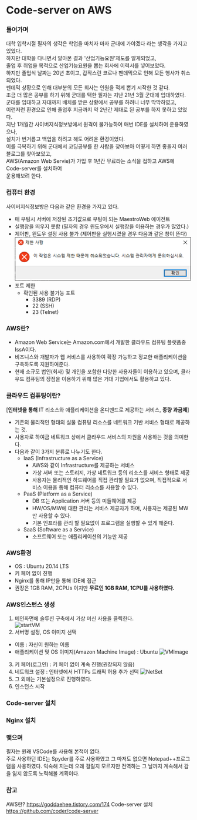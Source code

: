 # Code-server on AWS

### 들어가며

대학 입학시절 필자의 생각은 학업을 마치자 마자 군대에 가야겠다 라는 생각을 가지고 있었다.  
하지만 대학을 다니면서 알아본 결과 '산업기능요원'제도를 알게되었고,  
졸업 후 취업을 목적으로 산업기능요원을 뽑는 회사에 이력서를 넣어보았다.  
하지만 졸업식 날짜는 20년 초이고, 갑작스런 코로나 펜데믹으로 인해 모든 행사가 취소되었다.  
펜데믹 상황으로 인해 대부분의 모든 회사는 인원을 적게 뽑기 시작한 것 같다.  
조금 더 많은 공부를 하기 위해 군대를 택한 필자는 지난 21년 3월 군대에 입대하였다.  
군대를 입대하고 자대까지 배치를 받은 상황에서 공부를 하려니 너무 막막하였고,  
이런저런 환경으로 인해 졸업후 지금까지 약 2년간 제대로 된 공부를 하지 못하고 있었다.  
지난 1개월간 사이버지식정보방에서 원격이 불가능하여 매번 IDE를 설치하여 운용하였으나,  
설치가 번거롭고 백업을 하려고 해도 어려운 환경이었다.  
이를 극복하기 위해 군대에서 코딩공부를 한 사람을 찾아보아 어떻게 하면 좋을지 여러 블로그를 찾아보았고,  
AWS(Amazon Web Servie)가 가입 후 1년간 무료라는 소식을 접하고 AWS에 Code-server를 설치하여  
운용해보려 한다.

### 컴퓨터 환경
사이버지식정보방은 다음과 같은 환경을 가지고 있다.
- 매 부팅시 서버에 저장된 초기값으로 부팅이 되는 MaestroWeb 에이전트
- 실행창을 띄우지 못함 (필자의 경우 윈도우에서 실행창을 이용하는 경우가 많았다.)
- 제어판, 윈도우 설정 사용 불가 (제어판을 실행시켰을 경우 다음과 같은 창이 뜬다)  
![restrictions_screenshot](/image/220415_001_restrictions.png)
- 포트 제한
  - 확인된 사용 불가능 포트
    - 3389 (RDP)
    - 22 (SSH)
    - 23 (Telnet)

### AWS란?
- Amazon Web Service는 Amazon.com에서 개발한 클라우드 컴퓨팅 플랫폼중 IssA이다.
- 비즈니스와 개발자가 웹 서비스를 사용하여 확장 가능하고 정교한 애플리케이션을 구축하도록 지원하여준다.
- 현재 소규모 법인(회사) 및 개인을 포함한 다양한 사용자들이 이용하고 있으며, 클라우드 컴퓨팅의 장점을 이용하기 위해 많은 거대 기업에서도 활용하고 있다.

### 클라우드 컴퓨팅이란?
[**인터넷을 통해** IT 리소스와 애플리케이션을 온디맨드로 제공하는 서비스, **종량 과금제**]
- 기존의 물리적인 형태의 실물 컴퓨팅 리소스를 네트워크 기반 서비스 형태로 제공하는 것.
- 사용자로 하여금 네트워크 상에서 클라우드 서비스의 자원을 사용하는 것을 의미한다.
- 다음과 같이 3가지 분류로 나누기도 한다.
  - IaaS (Infrastructure as a Service)
    - AWS와 같이 Infrastructure를 제공하는 서비스
    - 가상 서버 또는 스토리지, 가상 네트워크 등의 리소스를 서비스 형태로 제공
    - 사용자는 물리적인 하드웨어를 직접 관리할 필요가 없으며, 직접적으로 서비스 이용을 통해 컴퓨터 리소스를 사용할 수 있다.
  - PaaS (Platform as a Service)
    - DB 또는 Application 서버 등의 미들웨어를 제공
    - HW/OS/MW에 대한 관리는 서비스 제공자가 하며, 사용자는 제공된 MW만 사용할 수 있다.
    - 기본 인프라를 관리 할 필요없이 프로그램을 실행할 수 있게 해준다.
  - SaaS (Software as a Service)
    - 소프트웨어 또는 애플리케이션의 기능만 제공

### AWS환경
- OS : Ubuntu 20.14 LTS
- 키 페어 없이 진행
- Nginx를 통해 IP만을 통해 IDE에 접근
- 권장은 1GB RAM, 2CPUs 이지만 **무료인 1GB RAM, 1CPU를 사용하였다.**

### AWS인스턴스 생성
1. 메인화면에 솔루션 구축에서 가상 머신 사용을 클릭한다.  
![startVM](/image/20220415_002_StartVM.png)
2. 서버명 설정, OS 이미지 선택
  - 이름 : 자신이 원하는 이름
  - 애플리케이션 및 OS 이미지(Amazon Machine Image) : Ubuntu
  ![VMImage](/image/20220415_003_VMImage.png)
3. 키 페어(로그인) : 키 페어 없이 계속 진행(권장되지 않음)
4. 네트워크 설정 : 인터넷에서 HTTPs 트래픽 허용 추가 선택
  ![NetSet](/image/20220415_004_NetSet.png)
5. 그 외에는 기본설정으로 진행하였다.
6. 인스턴스 시작

### Code-server 설치


### Nginx 설치


### 맺으며
필자는 원래 VSCode를 사용해 본적이 없다.  
주로 사용하던 IDE는 Spyder를 주로 사용하였고 그 마저도 없으면 Notepad++프로그램을 사용하였다.
익숙해 지는데 오래 걸릴지 모르지만 전역하는 그 날까지 계속해서 감을 잃지 않도록 노력해볼 계획이다.

### 참고
AWS란? https://goddaehee.tistory.com/174
Code-server 설치 https://github.com/coder/code-server
